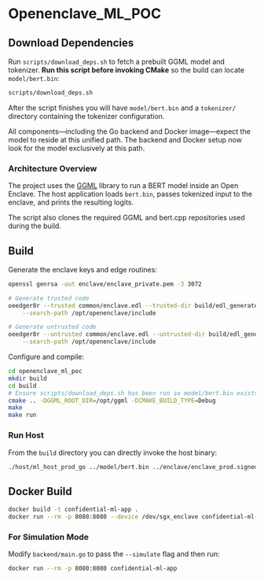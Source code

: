 # Openenclave_ML_POC

## Download Dependencies

Run `scripts/download_deps.sh` to fetch a prebuilt GGML model and tokenizer. **Run this script before invoking CMake** so the build can locate `model/bert.bin`:

```bash
scripts/download_deps.sh
```

After the script finishes you will have `model/bert.bin` and a
`tokenizer/` directory containing the tokenizer configuration.

All components—including the Go backend and Docker image—expect the
model to reside at this unified path. The backend and Docker setup now
look for the model exclusively at this path.

### Architecture Overview

The project uses the [GGML](https://github.com/ggml-org/ggml) library to run a
BERT model inside an Open Enclave. The host application loads `bert.bin`, passes
tokenized input to the enclave, and prints the resulting logits.

The script also clones the required GGML and bert.cpp repositories used during
the build.

## Build

Generate the enclave keys and edge routines:

```bash
openssl genrsa -out enclave/enclave_private.pem -3 3072

# Generate trusted code
oeedger8r --trusted common/enclave.edl --trusted-dir build/edl_generated \
    --search-path /opt/openenclave/include

# Generate untrusted code
oeedger8r --untrusted common/enclave.edl --untrusted-dir build/edl_generated \
    --search-path /opt/openenclave/include
```

Configure and compile:

```bash
cd openenclave_ml_poc
mkdir build
cd build
# Ensure scripts/download_deps.sh has been run so model/bert.bin exists
cmake .. -DGGML_ROOT_DIR=/opt/ggml -DCMAKE_BUILD_TYPE=Debug
make
make run
```

### Run Host

From the `build` directory you can directly invoke the host binary:

```bash
./host/ml_host_prod_go ../model/bert.bin ../enclave/enclave_prod.signed.so --use-stdin
```

## Docker Build

```bash
docker build -t confidential-ml-app .
docker run --rm -p 8080:8080 --device /dev/sgx_enclave confidential-ml-app
```

### For Simulation Mode

Modify `backend/main.go` to pass the `--simulate` flag and then run:

```bash
docker run --rm -p 8080:8080 confidential-ml-app
```
